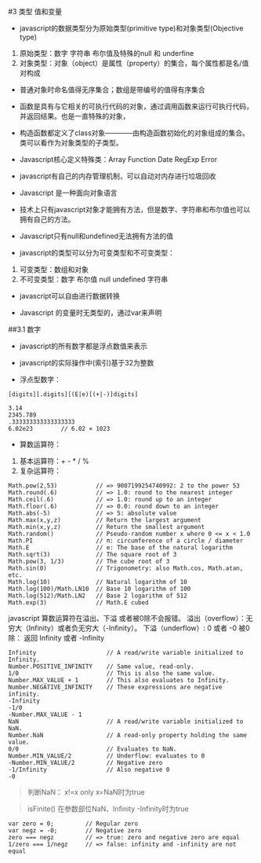 #3 类型 值和变量

+ javascript的数据类型分为原始类型(primitive type)和对象类型(Objective type)

1. 原始类型：数字 字符串 布尔值及特殊的null 和 underfine
2. 对象类型：对象（object）是属性（property）的集合，每个属性都是名/值对构成

+ 普通对象时命名值得无序集合；数组是带编号的值得有序集合

+ 函数是具有与它相关的可执行代码的对象，通过调用函数来运行可执行代码，并返回结果。也是一直特殊的对象，

+ 构造函数都定义了class对象————由构造函数初始化的对象组成的集合。类可以看作为对象类型的子类型。

+ Javascript核心定义特殊类：Array Function Date RegExp Error

+ javascript有自己的内存管理机制，可以自动对内存进行垃圾回收

+ Javascript 是一种面向对象语言

+ 技术上只有javascript对象才能拥有方法，但是数字、字符串和布尔值也可以拥有自己的方法。

+ Javascript只有null和undefined无法拥有方法的值

+ javascript的类型可以分为可变类型和不可变类型：

1. 可变类型：数组和对象
2. 不可变类型：数字 布尔值 null undefined 字符串

+ javascript可以自由进行数据转换

+ Javascript 的变量时无类型的，通过var来声明


##3.1 数字
+ javascript的所有数字都是浮点数值来表示

+ javascript的实际操作中(索引)基于32为整数

+ 浮点型数字：
```
[digits][.digits][(E|e)[(+|-)]digits]
```
```
3.14
2345.789
.333333333333333333
6.02e23        // 6.02 × 1023
```

+ 算数运算符：

1. 基本运算符：+ - * / %
2. 复杂运算符：
```
Math.pow(2,53)           // => 9007199254740992: 2 to the power 53
Math.round(.6)           // => 1.0: round to the nearest integer
Math.ceil(.6)            // => 1.0: round up to an integer
Math.floor(.6)           // => 0.0: round down to an integer
Math.abs(-5)             // => 5: absolute value
Math.max(x,y,z)          // Return the largest argument
Math.min(x,y,z)          // Return the smallest argument
Math.random()            // Pseudo-random number x where 0 <= x < 1.0
Math.PI                  // π: circumference of a circle / diameter
Math.E                   // e: The base of the natural logarithm
Math.sqrt(3)             // The square root of 3
Math.pow(3, 1/3)         // The cube root of 3
Math.sin(0)              // Trigonometry: also Math.cos, Math.atan, etc.
Math.log(10)             // Natural logarithm of 10
Math.log(100)/Math.LN10  // Base 10 logarithm of 100
Math.log(512)/Math.LN2   // Base 2 logarithm of 512
Math.exp(3)              // Math.E cubed
```
javascript 算数运算符在溢出、下溢 或者被0除不会报错。
溢出（overflow）：无穷大（Infinity）或者负无穷大（-Infinity）。
下溢（underflow）: 0 或者 -0
被0除： 返回 Infinity 或者 -Infinity

```
Infinity                    // A read/write variable initialized to Infinity.
Number.POSITIVE_INFINITY    // Same value, read-only.
1/0                         // This is also the same value.
Number.MAX_VALUE + 1        // This also evaluates to Infinity.
Number.NEGATIVE_INFINITY    // These expressions are negative infinity.
-Infinity
-1/0                        
-Number.MAX_VALUE - 1
NaN                         // A read/write variable initialized to NaN.
Number.NaN                  // A read-only property holding the same value.
0/0                         // Evaluates to NaN.
Number.MIN_VALUE/2          // Underflow: evaluates to 0
-Number.MIN_VALUE/2         // Negative zero
-1/Infinity                 // Also negative 0
-0
```
> 判断NaN： x!=x only x=NaN时为true 

> isFinite() 在参数部位NaN、Infinity -Infinity时为true

```
var zero = 0;         // Regular zero
var negz = -0;        // Negative zero
zero === negz         // => true: zero and negative zero are equal 
1/zero === 1/negz     // => false: infinity and -infinity are not equal
```